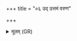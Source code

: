 +++
title = "०६ उद् उत्तमं वरुण"

+++
<details><summary>मूलम् (GR)</summary>

उद् उत्तमं वरुण पाशम् अस्मद्  
अवाधमं वि मध्यमं श्रथाय ।  
अथादित्य व्रते वयं तव-  
-अनागसो ऽदितये स्याम ॥
</details>